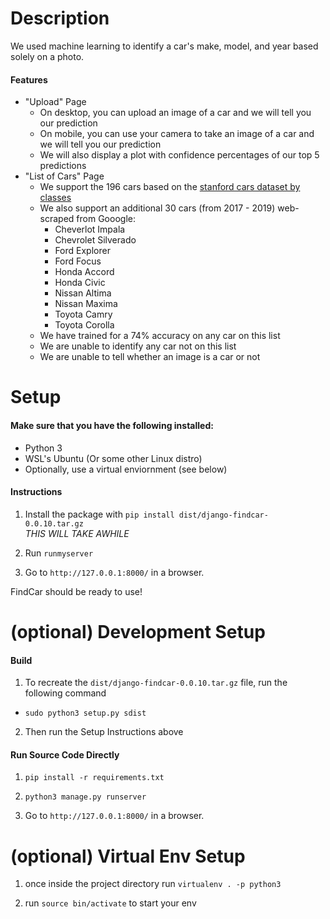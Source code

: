 # Description
We used machine learning to identify a car's make, model, and year based solely on a photo.

#### Features
- "Upload" Page
  - On desktop, you can upload an image of a car and we will tell you our prediction
  - On mobile, you can use your camera to take an image of a car and we will tell you our prediction
  - We will also display a plot with confidence percentages of our top 5 predictions
- "List of Cars" Page
  - We support the 196 cars based on the [stanford cars dataset by classes](https://www.kaggle.com/jutrera/stanford-car-dataset-by-classes-folder)
  - We also support an additional 30 cars (from 2017 - 2019) web-scraped from Gooogle:
    - Cheverlot Impala
    - Chevrolet Silverado
    - Ford Explorer
    - Ford Focus
    - Honda Accord
    - Honda Civic
    - Nissan Altima
    - Nissan Maxima
    - Toyota Camry
    - Toyota Corolla
  - We have trained for a 74% accuracy on any car on this list
  - We are unable to identify any car not on this list
  - We are unable to tell whether an image is a car or not

# Setup
#### Make sure that you have the following installed:
- Python 3
- WSL's Ubuntu (Or some other Linux distro)
- Optionally, use a virtual enviornment (see below)

#### Instructions
1. Install the package with `pip install dist/django-findcar-0.0.10.tar.gz`  
*THIS WILL TAKE AWHILE*

2. Run `runmyserver`

3. Go to `http://127.0.0.1:8000/` in a browser.

FindCar should be ready to use!

# (optional) Development Setup
#### Build
1. To recreate the `dist/django-findcar-0.0.10.tar.gz` file, run the following command  
  - `sudo python3 setup.py sdist`
2. Then run the Setup Instructions above

#### Run Source Code Directly
1. `pip install -r requirements.txt`

2. `python3 manage.py runserver`

3. Go to `http://127.0.0.1:8000/` in a browser.

# (optional) Virtual Env Setup
1. once inside the project directory run `virtualenv . -p python3`

2. run `source bin/activate` to start your env 
